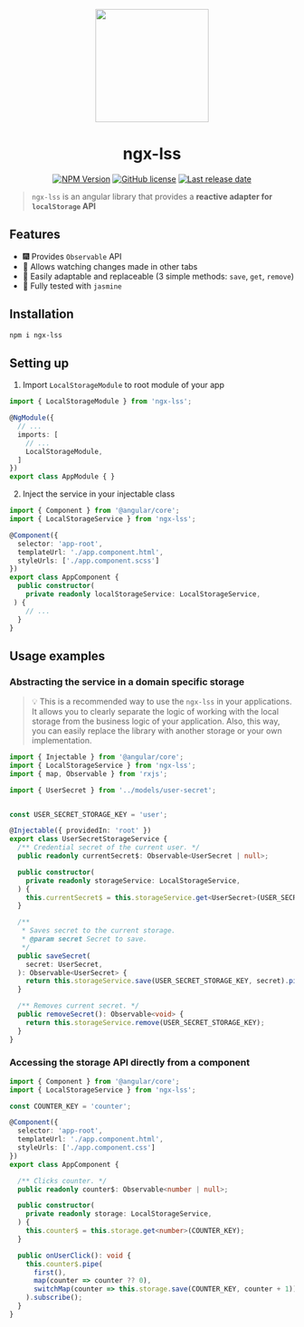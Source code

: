 <p align="center"><img height=200 src="https://user-images.githubusercontent.com/37013688/199909362-c2fd546d-e84d-46a8-b023-6a634bbdb483.png" /></p>


<h1 align="center">ngx-lss</h1> 

<p align="center">
  <a href="https://www.npmjs.com/package/ngx-lss"><img src="https://img.shields.io/npm/v/ngx-lss?style=flat-square" alt="NPM Version" /></a>
  <a href="https://github.com/chernodub/ngx-lss/blob/main/LICENSE"><img src="https://img.shields.io/github/license/chernodub/ngx-lss?style=flat-square" alt="GitHub license" /></a>
  <a href="https://github.com/chernodub/ngx-lss/releases/latest"><img alt="Last release date" src="https://img.shields.io/github/release-date/chernodub/ngx-lss?style=flat-square"/></a>
</p>

> `ngx-lss` is an angular library that provides a **reactive adapter for `localStorage` API**

## Features

* 🎆 Provides `Observable` API
* 👀 Allows watching changes made in other tabs
* 🐣 Easily adaptable and replaceable (3 simple methods: `save`, `get`, `remove`)
* 🔬 Fully tested with `jasmine`

## Installation

```bash
npm i ngx-lss
```

## Setting up

1. Import `LocalStorageModule` to root module of your app

  ```typescript
  import { LocalStorageModule } from 'ngx-lss';

  @NgModule({
    // ...
    imports: [
      // ...
      LocalStorageModule,
    ]
  })
  export class AppModule { }
  ```

2. Inject the service in your injectable class

  ```typescript
  import { Component } from '@angular/core';
  import { LocalStorageService } from 'ngx-lss';

  @Component({
    selector: 'app-root',
    templateUrl: './app.component.html',
    styleUrls: ['./app.component.scss']
  })
  export class AppComponent {
    public constructor(
      private readonly localStorageService: LocalStorageService,
   ) {
      // ...
    }
  }
  ```

## Usage examples

### Abstracting the service in a domain specific storage

> 💡 This is a recommended way to use the `ngx-lss` in your applications. It allows you to clearly separate the logic of working with the local storage from the business logic of your application. Also, this way, you can easily replace the library with another storage or your own implementation.


```ts
import { Injectable } from '@angular/core';
import { LocalStorageService } from 'ngx-lss';
import { map, Observable } from 'rxjs';

import { UserSecret } from '../models/user-secret';


const USER_SECRET_STORAGE_KEY = 'user';

@Injectable({ providedIn: 'root' })
export class UserSecretStorageService {
  /** Credential secret of the current user. */
  public readonly currentSecret$: Observable<UserSecret | null>;

  public constructor(
    private readonly storageService: LocalStorageService,
  ) {
    this.currentSecret$ = this.storageService.get<UserSecret>(USER_SECRET_STORAGE_KEY);
  }

  /**
   * Saves secret to the current storage.
   * @param secret Secret to save.
   */
  public saveSecret(
    secret: UserSecret,
  ): Observable<UserSecret> {
    return this.storageService.save(USER_SECRET_STORAGE_KEY, secret).pipe(map(() => secret));
  }

  /** Removes current secret. */
  public removeSecret(): Observable<void> {
    return this.storageService.remove(USER_SECRET_STORAGE_KEY);
  }
}
```

### Accessing the storage API directly from a component

```typescript
import { Component } from '@angular/core';
import { LocalStorageService } from 'ngx-lss';

const COUNTER_KEY = 'counter';

@Component({
  selector: 'app-root',
  templateUrl: './app.component.html',
  styleUrls: ['./app.component.css']
})
export class AppComponent {

  /** Clicks counter. */
  public readonly counter$: Observable<number | null>;

  public constructor(
    private readonly storage: LocalStorageService,
  ) {
    this.counter$ = this.storage.get<number>(COUNTER_KEY);
  }

  public onUserClick(): void {
    this.counter$.pipe(
      first(),
      map(counter => counter ?? 0),
      switchMap(counter => this.storage.save(COUNTER_KEY, counter + 1)),
    ).subscribe();
  }
}
```

